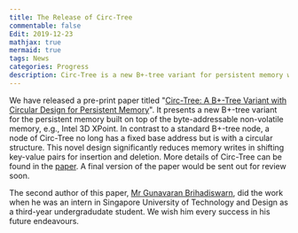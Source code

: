 ```yaml
---
title: The Release of Circ-Tree
commentable: false
Edit: 2019-12-23
mathjax: true
mermaid: true
tags: News
categories: Progress
description: Circ-Tree is a new B+-tree variant for persistent memory with circular design.
---
```


<p>We have released a pre-print paper titled "<a href="https://arxiv.org/abs/1912.09783" target="_blank">Circ-Tree: A B+-Tree Variant with Circular Design for Persistent Memory</a>". It presents a new B+-tree variant for the persistent memory built on top of the byte-addressable non-volatile memory, e.g., Intel 3D XPoint. 
In contrast to a standard B+-tree node, a node of Circ-Tree no long has a fixed base address but is with a circular structure. This novel design significantly reduces memory writes in shifting key-value pairs for insertion and deletion. More details of Circ-Tree can be found in the <a href="https://arxiv.org/pdf/1912.09783.pdf" target="_blank">paper</a>. A final version of the paper would be sent out for review soon.</p>

<p>The second author of this paper, <a href="https://scholar.google.com/citations?user=QMbXGTsAAAAJ" target="_blank">Mr Gunavaran Brihadiswarn</a>, did the work when he was an intern in Singapore University of Technology and Design as a third-year undergradudate student. We wish him every success in his future endeavours.</p>

